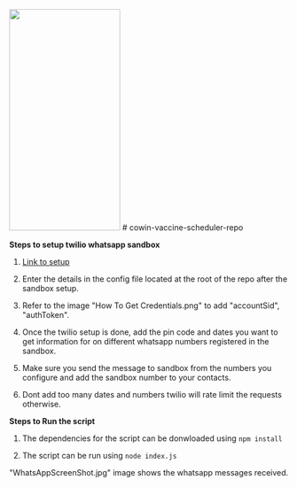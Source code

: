 
<img src="https://user-images.githubusercontent.com/16517873/116822026-4bcd6f80-ab9a-11eb-81cf-5b83c6933341.jpg" width="200" height="400"/>
# cowin-vaccine-scheduler-repo

**Steps to setup twilio whatsapp sandbox**

1. [Link to setup](https://console.twilio.com/us1/develop/sms/try-it-out/whatsapp-learn?frameUrl=%2Fconsole%2Fsms%2Fwhatsapp%2Flearn%3Fx-target-region%3Dus1)

2. Enter the details in the config file located at the root of the repo after the sandbox setup.

3. Refer to the image "How To Get Credentials.png" to add "accountSid", "authToken".

4. Once the twilio setup is done, add the pin code and dates you want to get information for on different whatsapp numbers registered in the sandbox.

5. Make sure you send the message to sandbox from the numbers you configure and add the sandbox number to your contacts.

6. Dont add too many dates and numbers twilio will rate limit the requests otherwise.

**Steps to Run the script**

1. The dependencies for the script can be donwloaded using 
`npm install`

2. The script can be run using `node index.js`

"WhatsAppScreenShot.jpg" image shows the whatsapp messages received.




